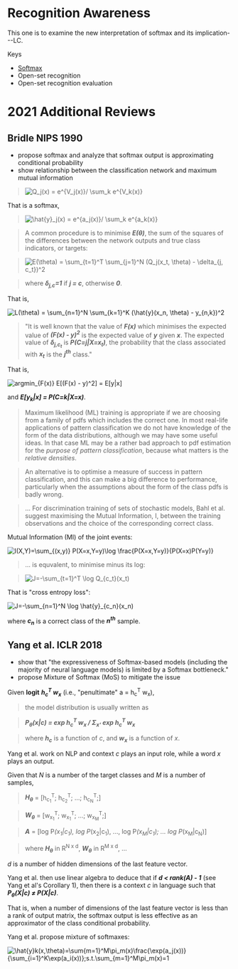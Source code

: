 # Recognition Awareness

This one is to examine the new interpretation of softmax and its implication---LC.

Keys

  * [Softmax](https://github.com/tatpongkatanyukul/papers/blob/main/RecogAwareness/softmax.md)
  * Open-set recognition
  * Open-set recognition evaluation

# 2021 Additional Reviews

## Bridle NIPS 1990

  * propose softmax and analyze that softmax output is approximating conditional probability
  * show relationship between the classification network and maximum mutual information

> ![Q_j(x) = e^{V_j(x)}/ \sum_k e^{V_k(x)}](https://latex.codecogs.com/svg.latex?Q_j(x)=e^{V_j(x)}/\sum_ke^{V_k(x)})

That is a softmax,

> ![\hat{y}_j(x) = e^{a_j(x)}/ \sum_k e^{a_k(x)}](https://latex.codecogs.com/svg.latex?\hat{y}_j(x)=e^{a_j(x)}/\sum_ke^{a_k(x)})

> A common procedure is to minimise ***E(θ)***, the sum of the squares of the differences between the network outputs and true class indicators, or targets:

> ![E(\theta) = \sum_{t=1}^T \sum_{j=1}^N (Q_j(x_t, \theta) - \delta_{j, c_t})^2](https://latex.codecogs.com/svg.latex?E(\theta)=\sum_{t=1}^T\sum_{j=1}^N(Q_j(x_t,\theta)-\delta_{j,c_t})^2)  

> where ***δ<sub>j,c</sub>=1*** if ***j = c***, otherwise ***0***.

That is, 

![L(\theta) = \sum_{n=1}^N \sum_{k=1}^K (\hat{y}(x_n, \theta) - y_{n,k})^2](https://latex.codecogs.com/svg.latex?L(\theta)=\sum_{n=1}^N\sum_{k=1}^K(\hat{y}_k(x_n,\theta)-y_{n,k})^2)

> "It is well known that the value of ***F(x)*** which minimises the expected value of ***(F(x) - y)<sup>2</sup>*** is the expected value of ***y*** given ***x***. The expected value of ***δ<sub>j,c<sub>t</sub></sub>*** is ***P(C=j|X=x<sub>t</sub>)***, the probability that the class associated with ***x<sub>t</sub>*** is the ***j<sup>th</sup>*** class."

That is,

![argmin_{F(x)} E[(F(x) - y)^2] = E[y|x]](https://latex.codecogs.com/svg.latex?argmin_{F(x)}E[(F(x)-y)^2]=E[y|x])

and ***E[y<sub>k</sub>|x] = P(C=k|X=x)***.

> Maximum likelihood (ML) training is appropriate if we are choosing from a family of pdfs which includes the correct one. In most real-life applications of pattern classification we do not have knowledge of the form of the data distributions, although we may have some useful ideas. In that case ML may be a rather bad approach to pdf estimation for the _purpose of pattern classification_, because what matters is the _relative densities_.

> An alternative is to optimise a measure of success in pattern classification, and this can make a big difference to performance, particularly when the assumptions about the form of the class pdfs is badly wrong.

> ... For discrimination training of sets of stochastic models, Bahl et al. suggest maximising the Mutual Information, I, between the training observations and the choice of the corresponding correct class.

Mutual Information (MI) of the joint events:

![I(X,Y)=\sum_{(x,y)} P(X=x,Y=y)\log \frac{P(X=x,Y=y)}{P(X=x)P(Y=y)}](https://latex.codecogs.com/svg.latex?I(X,Y)=\sum_{(x,y)}P(X=x,Y=y)\log\frac{P(X=x,Y=y)}{P(X=x)P(Y=y)})

> ... is equvalent, to minimise minus its log:

> ![J=-\sum_{t=1}^T \log Q_{c_t}(x_t)](https://latex.codecogs.com/svg.latex?J=-\sum_{t=1}^T\log(Q_{c_t}(x_t)))

That is "cross entropy loss":

![J=-\sum_{n=1}^N \log \hat{y}_{c_n}(x_n)](https://latex.codecogs.com/svg.latex?J=-\sum_{n=1}^N\log(\hat{y}_{c_n}(x_n)))

where ***c<sub>n</sub>*** is a correct class of the ***n<sup>th</sup>*** sample.


## Yang et al. ICLR 2018

  * show that "the expressiveness of Softmax-based models (including the majority of neural language models) is limited by a Softmax bottleneck."
  * propose Mixture of Softmax (MoS) to mitigate the issue

Given **logit** ***h<sub>c</sub><sup>T</sup> w<sub>x</sub>*** (i.e., "penultimate" a = h<sub>c</sub><sup>T</sup> w<sub>x</sub>),

> the model distribution is usually written as 

> ***P<sub>θ</sub>(x|c) = exp h<sub>c</sub><sup>T</sup> w<sub>x</sub> / Σ<sub>x'</sub> exp h<sub>c</sub><sup>T</sup> w<sub>x</sub>***

> where ***h<sub>c</sub>*** is a function of _c_, and ***w<sub>x</sub>*** is a function of _x_.

Yang et al. work on NLP and context _c_ plays an input role, while a word _x_ plays an output.

Given that _N_ is a number of the target classes and
_M_ is a number of samples,

> ***H<sub>θ</sub>*** = [h<sub>c<sub>1</sub></sub><sup>T</sup>; h<sub>c<sub>2</sub></sub><sup>T</sup>; ...; h<sub>c<sub>N</sub></sub><sup>T</sup>;]

> ***W<sub>θ</sub>*** = [w<sub>x<sub>1</sub></sub><sup>T</sup>; w<sub>x<sub>1</sub></sub><sup>T</sup>; ...; w<sub>x<sub>M</sub></sub><sup>T</sup>;] 

> ***A*** = [log P<sup>*</sup>(x<sub>1</sub>|c<sub>1</sub>), log P<sup>*</sup>(x<sub>2</sub>|c<sub>1</sub>), ..., log P<sup>*</sup>(x<sub>M</sub>|c<sub>1</sub>); ... log P<sup>*</sup>(x<sub>M</sub>|c<sub>N</sub>)]

> where ***H<sub>θ</sub>*** in R<sup>N x d</sup>, ***W<sub>θ</sub>*** in R<sup>M x d</sup>, ...

_d_ is a number of hidden dimensions of the last feature vector.

Yang et al. then use linear algebra to deduce that if ***d < rank(A) - 1*** (see Yang et al's Corollary 1), then there is a context _c_ in language such that ***P<sub>θ</sub>(X|c) ≠ P(X|c)***.

That is, when a number of dimensions of the last feature vector is less than a rank of output matrix, the softmax output is less effective as an approximator of the class conditional probability.

Yang et al. propose mixture of softmaxes:

![\hat{y}_k(x,\theta)=\sum_{m=1}^M\pi_m(x)\frac{\exp(a_j(x))}{\sum_{i=1}^K\exp(a_i(x))};s.t.\sum_{m=1}^M\pi_m(x)=1](https://latex.codecogs.com/svg.latex?\hat{y}_k(x,\theta)=\sum_{m=1}^M\pi_m\cdot\frac{\exp(a_j(x))}{\sum_{i=1}^K\exp(a_i(x))};s.t.\sum_{m=1}^M\pi_m=1)





